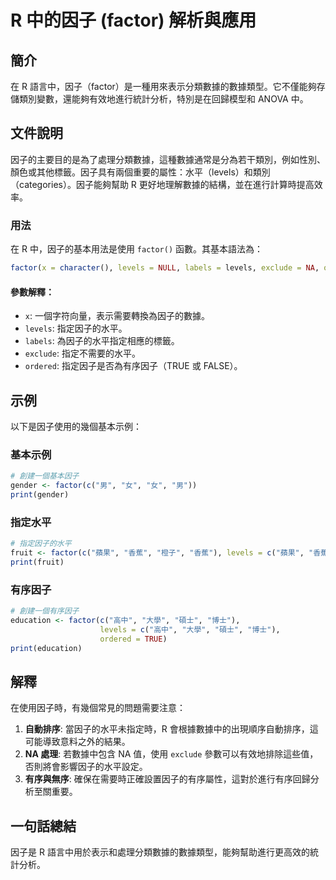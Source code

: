 <!--
Meta Description: # R 中的因子 (factor) 解析與應用 ## 簡介 在 R 語言中，因子（factor）是一種用來表示分類數據的數據類型。它不僅能夠存儲類別變數，還能夠有效地進行統計分析，特別是在回歸模型和 ANOVA 中。 ## 文件說明 因子的主要目的是為了處理分類數據，這種數據通常是分為若干類別，例如...
Meta Keywords: factor, levels, exclude, ordered, print
-->

# R 中的因子 (factor) 解析與應用

## 簡介
在 R 語言中，因子（factor）是一種用來表示分類數據的數據類型。它不僅能夠存儲類別變數，還能夠有效地進行統計分析，特別是在回歸模型和 ANOVA 中。

## 文件說明
因子的主要目的是為了處理分類數據，這種數據通常是分為若干類別，例如性別、顏色或其他標籤。因子具有兩個重要的屬性：水平（levels）和類別（categories）。因子能夠幫助 R 更好地理解數據的結構，並在進行計算時提高效率。

### 用法
在 R 中，因子的基本用法是使用 `factor()` 函數。其基本語法為：

```R
factor(x = character(), levels = NULL, labels = levels, exclude = NA, ordered = FALSE, ...)
```

#### 參數解釋：
- `x`: 一個字符向量，表示需要轉換為因子的數據。
- `levels`: 指定因子的水平。
- `labels`: 為因子的水平指定相應的標籤。
- `exclude`: 指定不需要的水平。
- `ordered`: 指定因子是否為有序因子（TRUE 或 FALSE）。

## 示例
以下是因子使用的幾個基本示例：

### 基本示例
```R
# 創建一個基本因子
gender <- factor(c("男", "女", "女", "男"))
print(gender)
```

### 指定水平
```R
# 指定因子的水平
fruit <- factor(c("蘋果", "香蕉", "橙子", "香蕉"), levels = c("蘋果", "香蕉", "橙子"))
print(fruit)
```

### 有序因子
```R
# 創建一個有序因子
education <- factor(c("高中", "大學", "碩士", "博士"), 
                    levels = c("高中", "大學", "碩士", "博士"), 
                    ordered = TRUE)
print(education)
```

## 解釋
在使用因子時，有幾個常見的問題需要注意：

1. **自動排序**: 當因子的水平未指定時，R 會根據數據中的出現順序自動排序，這可能導致意料之外的結果。
2. **NA 處理**: 若數據中包含 NA 值，使用 `exclude` 參數可以有效地排除這些值，否則將會影響因子的水平設定。
3. **有序與無序**: 確保在需要時正確設置因子的有序屬性，這對於進行有序回歸分析至關重要。

## 一句話總結
因子是 R 語言中用於表示和處理分類數據的數據類型，能夠幫助進行更高效的統計分析。